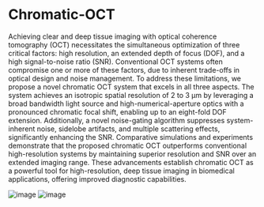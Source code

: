 # Chromatic-OCT

Achieving clear and deep tissue imaging with optical coherence tomography (OCT) necessitates the simultaneous optimization of three critical factors: high resolution, an extended depth of focus (DOF), and a high signal-to-noise ratio (SNR). Conventional OCT systems often compromise one or more of these factors, due to inherent trade-offs in optical design and noise management. To address these limitations, we propose a novel chromatic OCT system that excels in all three aspects. The system achieves an isotropic spatial resolution of 2 to 3 µm by leveraging a broad bandwidth light source and high-numerical-aperture optics with a pronounced chromatic focal shift, enabling up to an eight-fold DOF extension. Additionally, a novel noise-gating algorithm suppresses system-inherent noise, sidelobe artifacts, and multiple scattering effects, significantly enhancing the SNR. Comparative simulations and experiments demonstrate that the proposed chromatic OCT outperforms conventional high-resolution systems by maintaining superior resolution and SNR over an extended imaging range. These advancements establish chromatic OCT as a powerful tool for high-resolution, deep tissue imaging in biomedical applications, offering improved diagnostic capabilities.

![image](https://github.com/user-attachments/assets/91a49f36-ca88-485d-a68a-5ba8e4479844)
![image](https://github.com/user-attachments/assets/199eefea-6c96-4532-b52d-204c27cfa91f)
